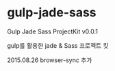 # gulp-jade-sass
Gulp Jade Sass ProjectKit v0.0.1

gulp를 활용한 jade & Sass 프로젝트 킷

2015.08.26 browser-sync 추가
